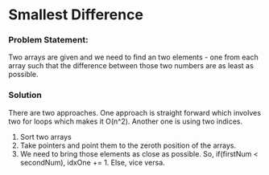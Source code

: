 # Smallest Difference
### Problem Statement:
Two arrays are given and we need to find an two elements - one from each array such that the difference between those two numbers are as least as possible.

### Solution
There are two approaches. One approach is straight forward which involves two for loops which makes it O(n^2).
Another one is using two indices.
1. Sort two arrays
2. Take pointers and point them to the zeroth position of the arrays.
3. We need to bring those elements as close as possible. So, if(firstNum < secondNum), idxOne += 1. Else, vice versa.
